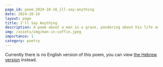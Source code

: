 ```yaml
---
page_id: poem_2024-10-16_ill-say-anything
date: 2024-10-16
layout: page
title: I'll Say Anything
description: A poem about a man in a grave, pondering about his life and what he took with him to that grave
img: /assets/img/man-in-coffin.jpeg
importance: 1
category: poetry
---
```


Currently there is no English version of this poem, you can view [the Hebrew version]({{site.baseurl}}/he-il{{page.url}}) instead.
